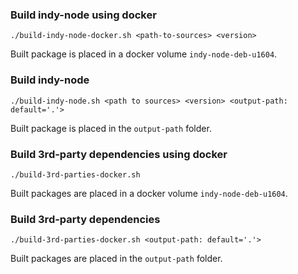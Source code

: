 ### Build indy-node using docker

```
./build-indy-node-docker.sh <path-to-sources> <version>
```
Built package is placed in a docker volume `indy-node-deb-u1604`. 

### Build indy-node

```
./build-indy-node.sh <path to sources> <version> <output-path: default='.'>
```

Built package is placed in the `output-path` folder.

### Build 3rd-party dependencies using docker

```
./build-3rd-parties-docker.sh
```

Built packages are placed in a docker volume `indy-node-deb-u1604`.

### Build 3rd-party dependencies

```
./build-3rd-parties-docker.sh <output-path: default='.'>
```

Built packages are placed in the `output-path` folder.
